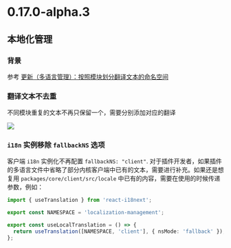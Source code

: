 # 0.17.0-alpha.3

## 本地化管理

### 背景

参考 <a target="_blank" href="https://blog-cn.nocobase.com/posts/organize-text-namespaces-by-modules-in-localization-management/">更新（多语言管理）：按照模块划分翻译文本的命名空间</a>

### 翻译文本不去重

不同模块重复的文本不再只保留一个，需要分别添加对应的翻译

![](https://nocobase-docs.oss-cn-beijing.aliyuncs.com/1c5fd02f1348787e1833bd3ece36c9aa.png)

### `i18n` 实例移除 `fallbackNS` 选项

客户端 `i18n` 实例化不再配置 `fallbackNS: "client"`. 对于插件开发者，如果插件的多语言文件中省略了部分内核客户端中已有的文本，需要进行补充。如果还是想复用 `packages/core/client/src/locale` 中已有的内容，需要在使用的时候传递参数，例如：

```ts
import { useTranslation } from 'react-i18next';

export const NAMESPACE = 'localization-management';

export const useLocalTranslation = () => {
  return useTranslation([NAMESPACE, 'client'], { nsMode: 'fallback' });
};
```
